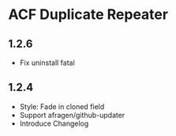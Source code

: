 ACF Duplicate Repeater
======================

1.2.6
-----
 - Fix uninstall fatal

1.2.4
-----
 - Style: Fade in cloned field
 - Support afragen/github-updater
 - Introduce Changelog
